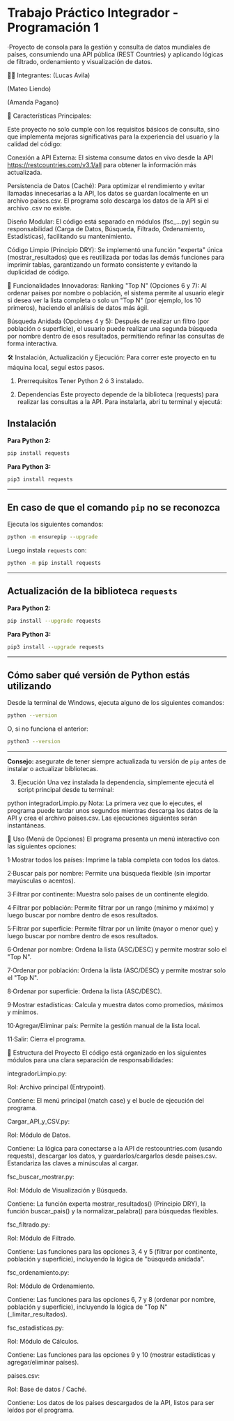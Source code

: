 # Trabajo Práctico Integrador - Programación 1

·Proyecto de consola para la gestión y consulta de datos mundiales de países, consumiendo una API pública (REST Countries) y aplicando lógicas de filtrado, ordenamiento y visualización de datos.

👨‍💻 Integrantes:
(Lucas Avila)

(Mateo Liendo)

(Amanda Pagano)

🚀 Características Principales:

Este proyecto no solo cumple con los requisitos básicos de consulta, sino que implementa mejoras significativas para la experiencia del usuario y la calidad del código:

Conexión a API Externa: El sistema consume datos en vivo desde la API https://restcountries.com/v3.1/all para obtener la información más actualizada.

Persistencia de Datos (Caché): Para optimizar el rendimiento y evitar llamadas innecesarias a la API, los datos se guardan localmente en un archivo paises.csv. El programa solo descarga los datos de la API si el archivo .csv no existe.

Diseño Modular: El código está separado en módulos (fsc_...py) según su responsabilidad (Carga de Datos, Búsqueda, Filtrado, Ordenamiento, Estadísticas), facilitando su mantenimiento.

Código Limpio (Principio DRY): Se implementó una función "experta" única (mostrar_resultados) que es reutilizada por todas las demás funciones para imprimir tablas, garantizando un formato consistente y evitando la duplicidad de código.

🌟 Funcionalidades Innovadoras:
Ranking "Top N" (Opciones 6 y 7): Al ordenar países por nombre o población, el sistema permite al usuario elegir si desea ver la lista completa o solo un "Top N" (por ejemplo, los 10 primeros), haciendo el análisis de datos más ágil.

Búsqueda Anidada (Opciones 4 y 5): Después de realizar un filtro (por población o superficie), el usuario puede realizar una segunda búsqueda por nombre dentro de esos resultados, permitiendo refinar las consultas de forma interactiva.

🛠️ Instalación, Actualización y Ejecución:
Para correr este proyecto en tu máquina local, seguí estos pasos.

1. Prerrequisitos
Tener Python 2 ó 3 instalado.

2. Dependencias
Este proyecto depende de la biblioteca (requests) para realizar las consultas a la API. Para instalarla, abrí tu terminal y ejecutá:

##  Instalación

**Para Python 2:**
```bash
pip install requests
```


**Para Python 3:**
```bash
pip3 install requests
```



---

##  En caso de que el comando `pip` no se reconozca

Ejecuta los siguientes comandos:

```bash
python -m ensurepip --upgrade
```

Luego instala `requests` con:

```bash
python -m pip install requests
```

---

##  Actualización de la biblioteca `requests`

**Para Python 2:**
```bash
pip install --upgrade requests
```


**Para Python 3:**
```bash
pip3 install --upgrade requests
```


---

##  Cómo saber qué versión de Python estás utilizando

Desde la terminal de Windows, ejecuta alguno de los siguientes comandos:

```bash
python --version
```

O, si no funciona el anterior:

```bash
python3 --version
```
---

  **Consejo:** asegurate de tener siempre actualizada tu versión de `pip` antes de instalar o actualizar bibliotecas.


3. Ejecución
Una vez instalada la dependencia, simplemente ejecutá el script principal desde tu terminal:

python integradorLimpio.py
Nota: La primera vez que lo ejecutes, el programa puede tardar unos segundos mientras descarga los datos de la API y crea el archivo paises.csv. Las ejecuciones siguientes serán instantáneas.

📖 Uso (Menú de Opciones)
El programa presenta un menú interactivo con las siguientes opciones:

1·Mostrar todos los países: Imprime la tabla completa con todos los datos.

2·Buscar país por nombre: Permite una búsqueda flexible (sin importar mayúsculas o acentos).

3·Filtrar por continente: Muestra solo países de un continente elegido.

4·Filtrar por población: Permite filtrar por un rango (mínimo y máximo) y luego buscar por nombre dentro de esos resultados.

5·Filtrar por superficie: Permite filtrar por un límite (mayor o menor que) y luego buscar por nombre dentro de esos resultados.

6·Ordenar por nombre: Ordena la lista (ASC/DESC) y permite mostrar solo el "Top N".

7·Ordenar por población: Ordena la lista (ASC/DESC) y permite mostrar solo el "Top N".

8·Ordenar por superficie: Ordena la lista (ASC/DESC).

9·Mostrar estadísticas: Calcula y muestra datos como promedios, máximos y mínimos.

10·Agregar/Eliminar país: Permite la gestión manual de la lista local.

11·Salir: Cierra el programa.

📁 Estructura del Proyecto
El código está organizado en los siguientes módulos para una clara separación de responsabilidades:

integradorLimpio.py:

Rol: Archivo principal (Entrypoint).

Contiene: El menú principal (match case) y el bucle de ejecución del programa.

Cargar_API_y_CSV.py:

Rol: Módulo de Datos.

Contiene: La lógica para conectarse a la API de restcountries.com (usando requests), descargar los datos, y guardarlos/cargarlos desde paises.csv. Estandariza las claves a minúsculas al cargar.

fsc_buscar_mostrar.py:

Rol: Módulo de Visualización y Búsqueda.

Contiene: La función experta mostrar_resultados() (Principio DRY), la función buscar_pais() y la normalizar_palabra() para búsquedas flexibles.

fsc_filtrado.py:

Rol: Módulo de Filtrado.

Contiene: Las funciones para las opciones 3, 4 y 5 (filtrar por continente, población y superficie), incluyendo la lógica de "búsqueda anidada".

fsc_ordenamiento.py:

Rol: Módulo de Ordenamiento.

Contiene: Las funciones para las opciones 6, 7 y 8 (ordenar por nombre, población y superficie), incluyendo la lógica de "Top N" (_limitar_resultados).

fsc_estadisticas.py:

Rol: Módulo de Cálculos.

Contiene: Las funciones para las opciones 9 y 10 (mostrar estadísticas y agregar/eliminar países).

paises.csv:

Rol: Base de datos / Caché.

Contiene: Los datos de los países descargados de la API, listos para ser leídos por el programa.
